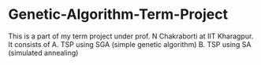 # Genetic-Algorithm-Term-Project
This is a part of my term project under prof. N Chakraborti at IIT Kharagpur.
It consists of
A.
  TSP using SGA (simple genetic algorithm)
B.
  TSP using SA (simulated annealing)
 
